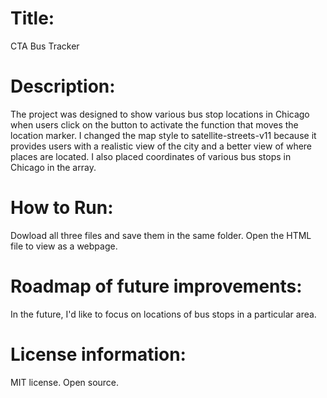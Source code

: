 <H1>Title:</H1>
CTA Bus Tracker
<br>

<H1>Description:</H1>
The project was designed to show various bus stop locations in Chicago when users click on the button to activate the function that moves the location marker.
I changed the map style to satellite-streets-v11 because it provides users with a realistic view of the city and a better view of where places are located. I also placed coordinates of various bus stops in Chicago in the array. 
<br>

<H1>How to Run:</H1>
Dowload all three files and save them in the same folder. Open the HTML file to view as a webpage.
<br>

<H1>Roadmap of future improvements:</H1>
In the future, I'd like to focus on locations of bus stops in a particular area.
<br>

<H1>License information:</H1> 
MIT license. Open source.
